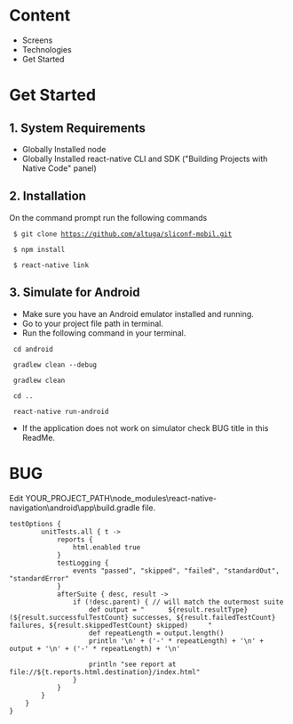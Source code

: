 # Content

* Screens
* Technologies
* Get Started

# Get Started

## 1. System Requirements

* Globally Installed node
* Globally Installed react-native CLI and SDK ("Building Projects with Native Code" panel)

## 2. Installation

On the command prompt run the following commands

<code> $ git clone https://github.com/altuga/sliconf-mobil.git </code>

<code> $ npm install </code>

<code> $ react-native link </code>

## 3. Simulate for Android

* Make sure you have an Android emulator installed and running.
* Go to your project file path in terminal.
* Run the following command in your terminal.

<code> cd android </code>

<code> gradlew clean --debug </code>

<code> gradlew clean </code>

<code> cd .. </code>

<code> react-native run-android </code>

* If the application does not work on simulator check BUG title in this ReadMe.

# BUG

Edit YOUR_PROJECT_PATH\node_modules\react-native-navigation\android\app\build.gradle file.

```
testOptions { 
        unitTests.all { t ->
            reports {
                html.enabled true
            }
            testLogging {
                events "passed", "skipped", "failed", "standardOut", "standardError"
            }
            afterSuite { desc, result ->
                if (!desc.parent) { // will match the outermost suite
                    def output = "      ${result.resultType} (${result.successfulTestCount} successes, ${result.failedTestCount} failures, ${result.skippedTestCount} skipped)     "
                    def repeatLength = output.length()
                    println '\n' + ('-' * repeatLength) + '\n' + output + '\n' + ('-' * repeatLength) + '\n'

                    println "see report at file://${t.reports.html.destination}/index.html"
                }
            }
        }
    }
} 
```